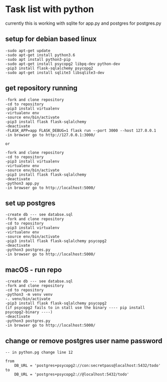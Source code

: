# Task list with python

currently this is working with sqlite for app.py and postgres for postgres.py

## setup for debian based linux
    -sudo apt-get update
    -sudo apt-get install python3.6
    -sudo apt install python3-pip
    -sudo apt-get install psycopg2 libpq-dev python-dev
    -pip3 install flask-sqlalchemy psycopg2
    -sudo apt-get install sqlite3 libsqlite3-dev

## get repository running
    -fork and clone repository
    -cd to repository
    -pip3 install virtualenv
    -virtualenv env
    -source env/bin/activate
    -pip3 install flask flask-sqlalchemy
    -deactivate
    -FLASK_APP=app FLASK_DEBUG=1 flask run --port 3000 --host 127.0.0.1
    -in browser go to http://127.0.0.1:3000/

    or

    -fork and clone repository
    -cd to repository
    -pip3 install virtualenv
    -virtualenv env
    -source env/bin/activate
    -pip3 install flask flask-sqlalchemy
    -deactivate
    -python3 app.py
    -in browser go to http://localhost:5000/

## set up postgres
    -create db --- see databse.sql
    -fork and clone repository
    -cd to repository
    -pip3 install virtualenv
    -virtualenv env
    -source env/bin/activate
    -pip3 install flask flask-sqlalchemy psycopg2
    -deactivate
    -python3 postgres.py
    -in browser go to http://localhost:5000/

## macOS - run repo
    -create db --- see databse.sql
    -fork and clone repository
    -cd to repository
    -python3 -m venv venv
    -. venv/bin/activate
    -pip3 install flask flask-sqlalchemy psycopg2
    (if psycopg2 fails to in stall use the binary ---- pip install psycopg2-binary ----)
    -deactivate
    -python3 postgres.py
    -in browser go to http://localhost:5000/

## change or remove postgres user name password
    -- in python.pg change line 12

    from 
        DB_URL = 'postgres+psycopg2://con:secretpass@localhost:5432/todo'
    to    
        DB_URL = 'postgres+psycopg2://@localhost:5432/todo'